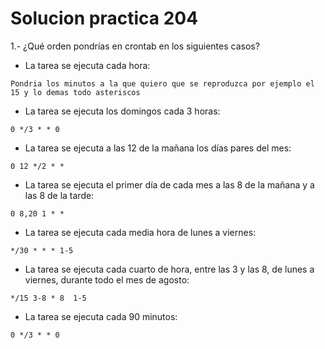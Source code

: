 # Solucion practica 204

1.- ¿Qué orden pondrías en crontab en los siguientes casos?

- La tarea se ejecuta cada hora: 
```
Pondria los minutos a la que quiero que se reproduzca por ejemplo el 15 y lo demas todo asteriscos
```
- La tarea se ejecuta los domingos cada 3 horas:
```
0 */3 * * 0
```
- La tarea se ejecuta a las 12 de la mañana los días pares del mes:
```
0 12 */2 * *
```
- La tarea se ejecuta el primer día de cada mes a las 8 de la mañana y a las 8 de la tarde:
```
0 8,20 1 * *
```
- La tarea se ejecuta cada media hora de lunes a viernes:
```
*/30 * * * 1-5
```
- La tarea se ejecuta cada cuarto de hora, entre las 3 y las 8, de lunes a viernes, durante todo el mes de agosto:
```
*/15 3-8 * 8  1-5
```
- La tarea se ejecuta cada 90 minutos:
```
0 */3 * * 0
```